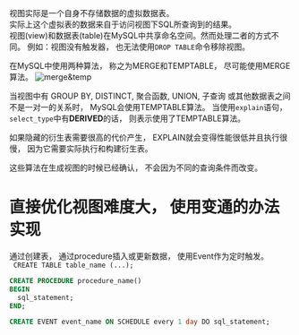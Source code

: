 
视图实际是一个自身不存储数据的虚拟数据表。  
实际上这个虚拟表的数据来自于访问视图下SQL所查询到的结果。  
视图(view)和数据表(table)在MySQL中共享命名空间。然而处理二者的方式不同。 例如：视图没有触发器， 也无法使用```DROP TABLE```命令移除视图。

在MySQL中使用两种算法， 称之为MERGE和TEMPTABLE， 尽可能使用MERGE算法。
![merge&temp](https://p3-juejin.byteimg.com/tos-cn-i-k3u1fbpfcp/3e6489640e404c0eb5ff558a17bd713e~tplv-k3u1fbpfcp-zoom-1.image)
  
当视图中有 GROUP BY, DISTINCT, 聚合函数, UNION, 子查询 或其他数据表之间不是一对一的关系时， MySQL会使用TEMPTABLE算法。
当使用```explain```语句， ```select_type```中有**DERIVED**的话， 则表示使用了TEMPTABLE算法。  

如果隐藏的衍生表需要很高的代价产生， EXPLAIN就会变得性能很低并且执行很慢， 因为它需要实际执行和构建衍生表。  

这些算法在生成视图的时候已经确认， 不会因为不同的查询条件而改变。


# 直接优化视图难度大， 使用变通的办法实现  

通过创建表， 通过procedure插入或更新数据， 使用Event作为定时触发。  
``` CREATE TABLE table_name (...);```  
``` SQL
CREATE PROCEDURE procedure_name()
BEGIN
  sql_statement; 
END;
```  
``` SQL 
CREATE EVENT event_name ON SCHEDULE every 1 day DO sql_statement;
